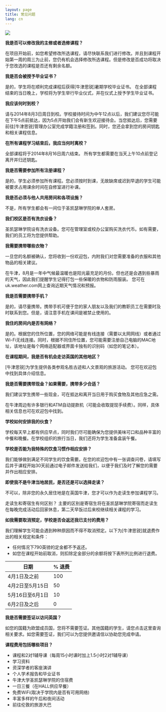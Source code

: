 ```yaml
---
layout: page
title: 常见问题
lang: cn
---
```


![](https://dl.dropboxusercontent.com/u/516841/GlobalME/sp6.jpg)

**我是否可以修改我的主修或者选修课程？**

在项目开始前，如您希望修改所选课程，请尽快联系我们进行修改。并且到课程开始第一周的周三为止前，您仍有机会选择修改所选课程。但是修改是否成功将取决于您改选的课程是否还有剩余名额。

**我是否会被授予毕业证书？**

是的，学生将在顺利完成课程后获得[牛津思锐]暑期学校毕业证书。 在全部课程结束的当日晚上，学校将为学生举行毕业仪式，并在仪式上授予学生毕业证书。

**我应该何时到校？**

请与2014年8月3日周日到校。学校接待时间为中午12点以后，我们建议您尽可能在下午5点前抵达，因为5点开始我们会有新生欢迎接待会。当您抵达后，您需要前往[牛津思锐]管理办公室完成学籍注册和签到。同时，您还会拿到您的房间钥匙和相关课程信息。

**在所有课程学习结束后，我应当何时离校？**

全部课程将于2014年8月16日周六结束。 所有学生都需要在当天上午10点前登记离开并归还钥匙。

**我是否需要参加所有注册课程？**

是的，学生必须参加所有课程。您必须按时到课，无故缺席或迟到早退的学生可能被要求占用课余时间在自修室进行补课。

**我是否必须与他人共用房间和各项设施？**

不是，所有学生都会有一间位于圣凯瑟琳学院的单人套房。

**我们校区是否有洗衣设备？**

圣凯瑟琳学院设有洗衣设备。您可在管理室或校办公室购买洗衣代币。如有需要，我们的员工将为您提供帮助。

**我需要携带哪些衣物？**

一旦您的名额被确认，您将收到一份欢迎包，内附我们对您需要准备的衣服和其他物品的相关建议。

在牛津，8月是一年中气候最温暖也是阳光最充足的月份。但也还是会遇到些暴雨的天气，因此我们提醒学生记得打包一些保暖的衣物和防雨服装。 您可在uk.weather.com网上查询近期天气情况和预报。

**我是否需要携带手机？**

是的，请尽量携带。携带手机可便于您的家人朋友以及我们的教职员工在需要时及时联系到您。但是，请注意手机在课间是被禁止使用的。

**我住的房间内是否有网络？**

是的。根据您的住所位置，您的网络可能是有线连接（需要以太网网线）或者通过Wi-Fi无线连接。同时，根据不同住所位置，您可能需要注册自己电脑的MAC地址，该地址是每个网络适配器或界面卡独有的识别码（如您的笔记本）。 

**在课程期间，我是否有机会走访英国的其他地区？**

[牛津思锐]为学生提供各类参观名胜古迹和人文景观的旅游活动。 您可在欢迎包中找到具体介绍信息。

**我是否需要携带现金？如果需要，携带多少合适？**

我们建议学生携带一些现金，可在抵达和离开当日用于购买食物及其他应急之需。

在牛津周边有许多银行和ATM自动提款机（可能会收取提现手续费）。同样，具体相关信息也可在欢迎包中找到。

**学校如何安排我的伙食？**

学校每天早上都有供应早点，同时我们尽可能确保为您提供美味可口和品种丰富的中餐和晚餐。在学校组织的旅行当日，我们还将为学生准备盒装午餐。 

**学校是否能为我特殊的饮食习惯作相应安排？**

我们能够做到满足不同学生的饮食需要。在您的欢迎包中有一张调查问卷，请填写后并于课程开始30天前通过电子邮件发送给我们，以便于我们及时了解您的需要并作出相应安排。

**即使我不是牛津当地居民，是否还是可以选择走读？**

不可以，除非您的永久居住地是在英国牛津，您才可以作为走读生参加课程学习。

走读生和寄宿生有何区别？ 主要的区别是寄宿生将在圣凯瑟琳学院寄宿而走读生在每晚完成活动后回家休息，第二天早饭过后来校继续相关课程的学习。

**如我需要取消预定，学校是否会返还我已支付的费用？**

我们理解学生可能会遇到种种原因而不得不取消预定。以下为[牛津思锐]就退费作出的相关规定和条件：

- 任何情况下790英镑的定金都不予返还。
- 如您在课程开始前取消，则扣除定金部分的余额将按下表所列比例进行退费。

|日期               |% 退费                   |
|-------------------|---------------------------|
|4月1日及之前       |100                        |
|4月2日至5月15日    |50                         |
|5月16日至6月1日    |10                         |
|6月2日及之后       |0                          |

**我是否需要签证以访问英国？**

如您的国籍为欧盟成员国，您将不需要签证。其他国籍的学生，请您点击这里查询相关要求。如您需要签证，我们可以为您提供邀请信以协助您完成申请。

**课程费用包括哪些项目？**

- 课程和2对1辅导课（每周15小时课时加上1.5小时2对1辅导课）
- 学习资料
- 资深学者的客座演讲
- 个人学术报告和毕业证书
- 牛津大学圣凯瑟琳学院的住宿费
- 一日三餐（在HALL供应早餐）
- 免费WiFi(取决于学院内是否有可用网络)
- 丰富多样的午后和夜间活动
- 前往伦敦的旅游大巴


